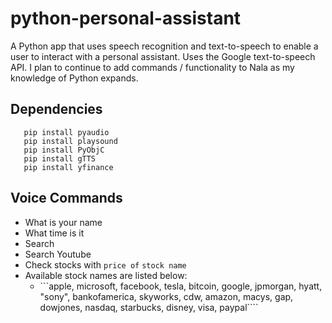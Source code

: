 # python-personal-assistant

A Python app that uses speech recognition and text-to-speech to enable a user to interact with a personal assistant. Uses the Google text-to-speech API. I plan to continue to add commands / functionality to Nala as my knowledge of Python expands.

## Dependencies

```pip install speechrecognition
   pip install pyaudio
   pip install playsound
   pip install PyObjC
   pip install gTTS
   pip install yfinance
```

## Voice Commands
- What is your name
- What time is it
- Search
- Search Youtube
- Check stocks with `price of` `stock name`
- Available stock names are listed below:
    -  ```apple, microsoft, facebook, tesla, bitcoin, google, jpmorgan, hyatt, "sony", bankofamerica, skyworks, cdw, amazon, macys, gap, dowjones, nasdaq, starbucks, disney, visa, paypal````